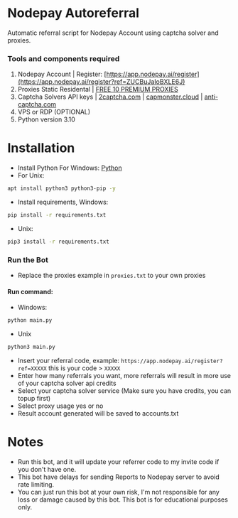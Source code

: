 # Nodepay Autoreferral
Automatic referral script for Nodepay Account using captcha solver and proxies.
### Tools and components required
1. Nodepay Account | Register: [https://app.nodepay.ai/register](https://app.nodepay.ai/register?ref=ZUCBuJaIoBXLE6J)
2. Proxies Static Residental | [FREE 10 PREMIUM PROXIES](https://www.webshare.io/?referral_code=p7k7whpdu2jg)
3. Captcha Solvers API keys | [2captcha.com](https://2captcha.com/?from=24541144) | [capmonster.cloud](https://capmonster.cloud/) | [anti-captcha.com](https://getcaptchasolution.com/83xoisyxvn)
4. VPS or RDP (OPTIONAL)
5. Python version 3.10
# Installation
- Install Python For Windows: [Python](https://www.python.org/ftp/python/3.13.0/python-3.13.0-amd64.exe)
- For Unix:
```bash
apt install python3 python3-pip -y
```
- Install requirements, Windows:
```bash
pip install -r requirements.txt
```
- Unix:
```bash
pip3 install -r requirements.txt
```
### Run the Bot
- Replace the proxies example in ```proxies.txt``` to your own proxies
#### Run command:
- Windows:
```bash
python main.py
```
- Unix
```bash
python3 main.py
```
- Insert your referral code, example: ``https://app.nodepay.ai/register?ref=XXXXX`` this is your code > ``XXXXX``
- Enter how many referrals you want, more referrals will result in more use of your captcha solver api credits
- Select your captcha solver service (Make sure you have credits, you can topup first)
- Select proxy usage yes or no
- Result account generated will be saved to accounts.txt
# Notes
- Run this bot, and it will update your referrer code to my invite code if you don't have one.
- This bot have delays for sending Reports to Nodepay server to avoid rate limiting.
- You can just run this bot at your own risk, I'm not responsible for any loss or damage caused by this bot. This bot is for educational purposes only.
